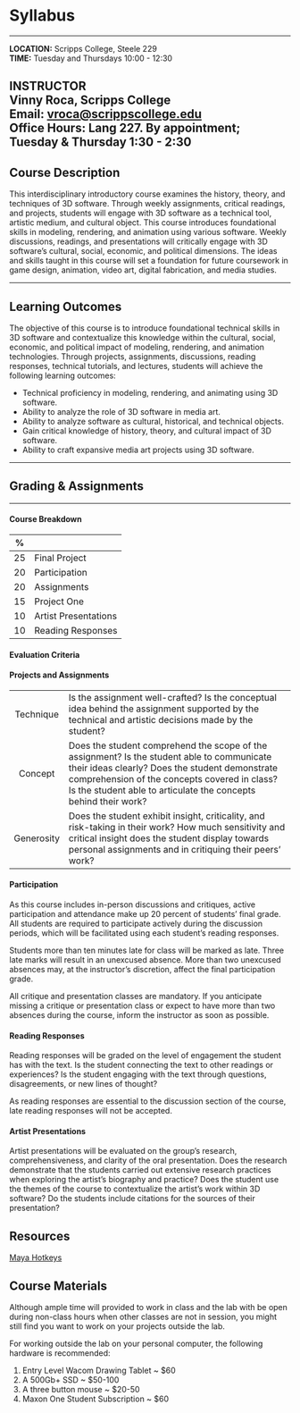 
 <link rel="stylesheet" type="text/css" href="extra.css">
 
# Syllabus


---
**LOCATION:** Scripps College, Steele 229  
**TIME:** Tuesday and Thursdays 10:00 - 12:30

**INSTRUCTOR**  
Vinny Roca, Scripps College  
Email: vroca@scrippscollege.edu  
Office Hours: Lang 227. By appointment; Tuesday & Thursday 1:30 - 2:30
---
## Course Description

This interdisciplinary introductory course examines the history, theory, and techniques of 3D software. Through weekly assignments, critical readings, and projects, students will engage with 3D software as a technical tool, artistic medium, and cultural object. This course introduces foundational skills in modeling, rendering, and animation using various software. Weekly discussions, readings, and presentations will critically engage with 3D software’s cultural, social, economic, and political dimensions. The ideas and skills taught in this course will set a foundation for future coursework in game design, animation, video art, digital fabrication, and media studies.

---

## Learning Outcomes

The objective of this course is to introduce foundational technical skills in 3D software and contextualize this knowledge within the cultural,  social, economic, and political impact of modeling, rendering, and animation technologies. Through projects, assignments, discussions, reading responses, technical tutorials, and lectures, students will achieve the following learning outcomes:

- Technical proficiency in modeling, rendering, and animating using 3D software.
- Ability to analyze the role of 3D software in media art.
- Ability to analyze software as cultural, historical, and technical objects.
- Gain critical knowledge of history, theory, and cultural impact of 3D software.
- Ability to craft expansive media art projects using 3D software.

---
## Grading & Assignments
---
#### **Course Breakdown**

|%||
|:---:|---|
|25| Final Project|
|20|Participation|
|20|Assignments|
|15|Project One|
|10|Artist Presentations|
|10|Reading Responses|

#### **Evaluation Criteria**
#### Projects and Assignments

|||
|:---:|---|
|Technique| Is the assignment well-crafted? Is the conceptual idea behind the assignment supported by the technical and artistic decisions made by the student?|
|Concept|Does the student comprehend the scope of the assignment? Is the student able to communicate their ideas clearly? Does the student demonstrate comprehension of the concepts covered in class? Is the student able to articulate the concepts behind their work?|
|Generosity|Does the student exhibit insight, criticality, and risk-taking in their work? How much sensitivity and critical insight does the student display towards personal assignments and in critiquing their peers’ work?|

#### Participation

As this course includes in-person discussions and critiques, active participation and attendance make up 20 percent of students’ final grade. All students are required to participate actively during the discussion periods, which will be facilitated using each student’s reading responses.

Students more than ten minutes late for class will be marked as late. Three late marks will result in an unexcused absence. More than two unexcused absences may, at the instructor’s discretion, affect the final participation grade.

All critique and presentation classes are mandatory. If you anticipate missing a critique or presentation class or expect to have more than two absences during the course, inform the instructor as soon as possible.

#### Reading Responses

Reading responses will be graded on the level of engagement the student has with the text. Is the student connecting the text to other readings or experiences? Is the student engaging with the text through questions, disagreements, or new lines of thought?

As reading responses are essential to the discussion section of the course, late reading responses will not be accepted.

#### Artist Presentations

Artist presentations will be evaluated on the group’s research, comprehensiveness, and clarity of the oral presentation. Does the research demonstrate that the students carried out extensive research practices when exploring the artist’s biography and practice? Does the student use the themes of the course to contextualize the artist’s work within 3D software? Do the students include citations for the sources of their presentation?

## Resources

[Maya Hotkeys](https://www.autodesk.com/shortcuts/maya)

## Course Materials

Although ample time will provided to work in class and the lab with be open during non-class hours when other classes are not in session, you might still find you want to work on your projects outside the lab.

For working outside the lab on your personal computer, the following hardware is recommended:

1. Entry Level Wacom Drawing Tablet ~ $60
2. A 500Gb+ SSD ~ $50-100
3. A three button mouse ~ $20-50
4. Maxon One Student Subscription ~ $60